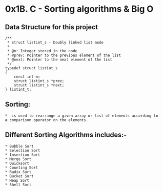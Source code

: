 # 0x1B. C - Sorting algorithms & Big O

## Data Structure for this project
```
/**
 * struct listint_s - Doubly linked list node
 *
 * @n: Integer stored in the node
 * @prev: Pointer to the previous element of the list
 * @next: Pointer to the next element of the list
 */
typedef struct listint_s
{
    const int n;
    struct listint_s *prev;
    struct listint_s *next;
} listint_t;
```
## Sorting:
	*  is used to rearrange a given array or list of elements according to a comparison operator on the elements.

## Different Sorting Algorithms includes:-
	* Bubble Sort
	* Selection Sort
	* Insertion Sort
	* Merge Sort
	* Quicksort
	* Counting Sort
	* Radix Sort
	* Bucket Sort
	* Heap Sort
	* Shell Sort

